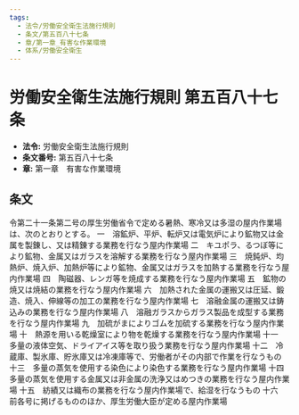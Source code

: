 ```yaml
---
tags:
  - 法令/労働安全衛生法施行規則
  - 条文/第五百八十七条
  - 章/第一章_有害な作業環境
  - 体系/労働安全衛生
---
```

# 労働安全衛生法施行規則 第五百八十七条

- **法令:** 労働安全衛生法施行規則
- **条文番号:** 第五百八十七条
- **章:** 第一章　有害な作業環境

## 条文
令第二十一条第二号の厚生労働省令で定める暑熱、寒冷又は多湿の屋内作業場は、次のとおりとする。
一　溶鉱炉、平炉、転炉又は電気炉により鉱物又は金属を製錬し、又は精錬する業務を行なう屋内作業場
二　キユポラ、るつぼ等により鉱物、金属又はガラスを溶解する業務を行なう屋内作業場
三　焼鈍炉、均熱炉、焼入炉、加熱炉等により鉱物、金属又はガラスを加熱する業務を行なう屋内作業場
四　陶磁器、レンガ等を焼成する業務を行なう屋内作業場
五　鉱物の焼又は焼結の業務を行なう屋内作業場
六　加熱された金属の運搬又は圧延、鍛造、焼入、伸線等の加工の業務を行なう屋内作業場
七　溶融金属の運搬又は鋳込みの業務を行なう屋内作業場
八　溶融ガラスからガラス製品を成型する業務を行なう屋内作業場
九　加硫がまによりゴムを加硫する業務を行なう屋内作業場
十　熱源を用いる乾燥室により物を乾燥する業務を行なう屋内作業場
十一　多量の液体空気、ドライアイス等を取り扱う業務を行なう屋内作業場
十二　冷蔵庫、製氷庫、貯氷庫又は冷凍庫等で、労働者がその内部で作業を行なうもの
十三　多量の蒸気を使用する染色により染色する業務を行なう屋内作業場
十四　多量の蒸気を使用する金属又は非金属の洗浄又はめつきの業務を行なう屋内作業場
十五　紡績又は織布の業務を行なう屋内作業場で、給湿を行なうもの
十六　前各号に掲げるもののほか、厚生労働大臣が定める屋内作業場

